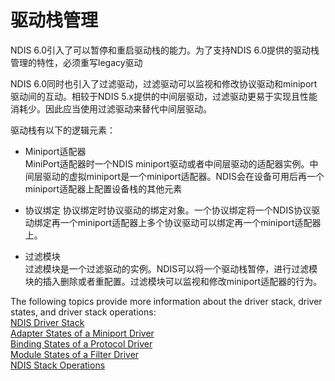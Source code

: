 # 驱动栈管理

 NDIS 6.0引入了可以暂停和重启驱动栈的能力。为了支持NDIS 6.0提供的驱动栈管理的特性，必须重写legacy驱动

NDIS 6.0同时也引入了过滤驱动，过滤驱动可以监视和修改协议驱动和miniport驱动间的互动。相较于NDIS 5.x提供的中间层驱动，过滤驱动更易于实现且性能消耗少。因此应当使用过滤驱动来替代中间层驱动。

驱动栈有以下的逻辑元素：        
+ Miniport适配器        
MiniPort适配器时一个NDIS miniport驱动或者中间层驱动的适配器实例。中间层驱动的虚拟miniport是一个miniport适配器。NDIS会在设备可用后再一个miniport适配器上配置设备栈的其他元素
+ 协议绑定
协议绑定时协议驱动的绑定对象。一个协议绑定将一个NDIS协议驱动绑定再一个miniport适配器上多个协议驱动可以绑定再一个miniport适配器上。

+ 过滤模块      
过滤模块是一个过滤驱动的实例。NDIS可以将一个驱动栈暂停，进行过滤模块的插入删除或者重配置。过滤模块可以监视和修改miniport适配器的行为。



The following topics provide more information about the driver stack, driver states, and driver stack operations:       
[NDIS Driver Stack](https://docs.microsoft.com/zh-cn/windows-hardware/drivers/network/ndis-driver-stack)        
[Adapter States of a Miniport Driver](https://docs.microsoft.com/zh-cn/windows-hardware/drivers/network/adapter-states-of-a-miniport-driver)     
[Binding States of a Protocol Driver](https://docs.microsoft.com/zh-cn/windows-hardware/drivers/network/binding-states-of-a-protocol-driver)     
[Module States of a Filter Driver](https://docs.microsoft.com/zh-cn/windows-hardware/drivers/network/module-states-of-a-filter-driver)        
[NDIS Stack Operations](https://docs.microsoft.com/zh-cn/windows-hardware/drivers/network/ndis-stack-operations.md)       